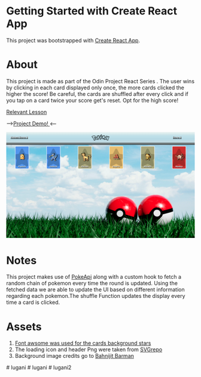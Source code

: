# Getting Started with Create React App

This project was bootstrapped with [Create React App](https://github.com/facebook/create-react-app).

# About

This project is made as part of the Odin Project React Series . The user wins by clicking in each card displayed only once, the more cards clicked the higher the score! Be careful, the cards are shuffled after every click and if you tap on a card twice your score get's reset. Opt for the high score!

<a href="https://www.theodinproject.com/lessons/node-path-javascript-memory-card">Relevant Lesson</a>

--><a href="https://kiwasthal.github.io/memory-card/">Project Demo! </a> <--

<img src='./src/components/assets/preview.png' alt='game-preview'>

# Notes

This project makes use of <a href="https://pokeapi.co/">PokeApi</a> along with a custom hook to fetch a random chain of pokemon every time the round is updated. Using the fetched data we are able to update the UI based on different information regarding each pokemon.The shuffle Function updates the display every time a card is clicked.

# Assets

<ol>
  <li><a href="https://fontawesome.com/">Font awsome was used for the cards background stars</a></li>
  <li>The loading icon and header Png were taken from <a href="https://www.svgrepo.com/">SVGrepo</a> </li>
  <li>Background image credits go to <a href="https://unsplash.com/@bahnijitb">Bahnijit Barman</a></li>
</ol>
#   l u g a n i 
 
 #   l u g a n i 
 
 #   l u g a n i 2 
 
 